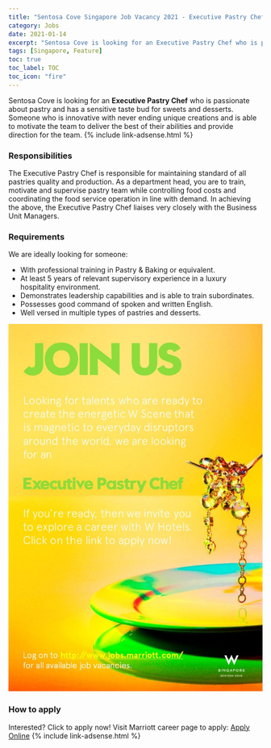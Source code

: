```yaml
---
title: "Sentosa Cove Singapore Job Vacancy 2021 - Executive Pastry Chef" 
category: Jobs 
date: 2021-01-14
excerpt: "Sentosa Cove is looking for an Executive Pastry Chef who is passionate about pastry and has a sensitive taste bud for sweets and desserts." 
tags: [Singapore, Feature] 
toc: true 
toc_label: TOC 
toc_icon: "fire" 
--- 
```


Sentosa Cove is looking for an **Executive Pastry Chef** who is passionate about pastry and has a sensitive taste bud for sweets and desserts. Someone who is innovative with never ending unique creations and is able to motivate the team to deliver the best of their abilities and provide direction for the team.
{% include link-adsense.html %} 

### Responsibilities
The Executive Pastry Chef is responsible for maintaining standard of all pastries quality and production. As a department head, you are to train, motivate and supervise pastry team while controlling food costs and coordinating the food service operation in line with demand. In achieving the above, the Executive Pastry Chef liaises very closely with the Business Unit Managers.

### Requirements
We are ideally looking for someone:
- With professional training in Pastry & Baking or equivalent.
- At least 5 years of relevant supervisory experience in a luxury hospitality environment.
- Demonstrates leadership capabilities and is able to train subordinates.
- Possesses good command of spoken and written English.
- Well versed in multiple types of pastries and desserts.

![Sentosa Cove Singapore Executive Pastry Chef!](/assets/images/2021-01/sentosa-cove-singapore-pastry-chef-vacancy.jpg "Sentosa Cove Singapore Executive Pastry Chef")

### How to apply
Interested? Click to apply now! Visit Marriott career page to apply: 
<a href="https://jobs.marriott.com/marriott/jobs/21002993?lang=en-us" class="btn btn--info" target="_blank" rel="nofollow noopenner">Apply Online</a> 
{% include link-adsense.html %} 